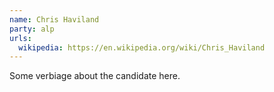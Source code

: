 ```yaml
---
name: Chris Haviland
party: alp
urls:
  wikipedia: https://en.wikipedia.org/wiki/Chris_Haviland
---
```

Some verbiage about the candidate here.
